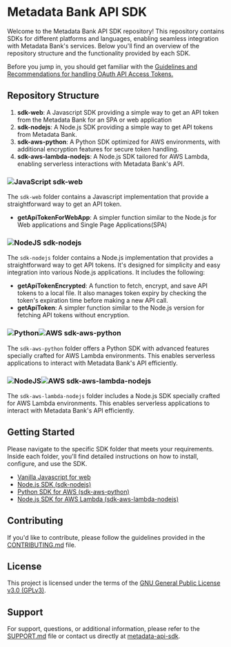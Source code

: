 # Metadata Bank API SDK

Welcome to the Metadata Bank API SDK repository! This repository contains SDKs for different platforms and languages, enabling seamless integration with Metadata Bank's services. Below you'll find an overview of the repository structure and the functionality provided by each SDK.

Before you jump in, you should get familiar with the [Guidelines and Recommendations for handling OAuth API Access Tokens.](./Guidelines%20and%20Recommendations%20for%20Handling%20OAuth%20API%20Access%20Tokens.md)

## Repository Structure

1. **sdk-web**: A Javascript SDK providing a simple way to get an API token from the Metadata Bank for an SPA or web application
2. **sdk-nodejs**: A Node.js SDK providing a simple way to get API tokens from Metadata Bank.
3. **sdk-aws-python**: A Python SDK optimized for AWS environments, with additional encryption features for secure token handling.
4. **sdk-aws-lambda-nodejs**: A Node.js SDK tailored for AWS Lambda, enabling serverless interactions with Metadata Bank's API.

### ![JavaScript](https://img.shields.io/badge/javascript-%23323330.svg?style=for-the-badge&logo=javascript&logoColor=%23F7DF1E) sdk-web 

The `sdk-web` folder contains a Javascript implementation that provide a straightforward way to get an API token.

- **getApiTokenForWebApp**: A simpler function similar to the Node.js for Web applications and Single Page Applications(SPA)

### ![NodeJS](https://img.shields.io/badge/node.js-6DA55F?style=for-the-badge&logo=node.js&logoColor=white) sdk-nodejs

The `sdk-nodejs` folder contains a Node.js implementation that provides a straightforward way to get API tokens. It's designed for simplicity and easy integration into various Node.js applications. It includes the following:

- **getApiTokenEncrypted**: A function to fetch, encrypt, and save API tokens to a local file. It also manages token expiry by checking the token's expiration time before making a new API call.
- **getApiToken**: A simpler function similar to the Node.js version for fetching API tokens without encryption.

### ![Python](https://img.shields.io/badge/python-3670A0?style=for-the-badge&logo=python&logoColor=ffdd54)![AWS](https://img.shields.io/badge/AWS-%23FF9900.svg?style=for-the-badge&logo=amazon-aws&logoColor=white) sdk-aws-python

The `sdk-aws-python` folder offers a Python SDK with advanced features specially crafted for AWS Lambda environments. This enables serverless applications to interact with Metadata Bank's API efficiently.

### ![NodeJS](https://img.shields.io/badge/node.js-6DA55F?style=for-the-badge&logo=node.js&logoColor=white)![AWS](https://img.shields.io/badge/AWS-%23FF9900.svg?style=for-the-badge&logo=amazon-aws&logoColor=white) sdk-aws-lambda-nodejs

The `sdk-aws-lambda-nodejs` folder includes a Node.js SDK specially crafted for AWS Lambda environments. This enables serverless applications to interact with Metadata Bank's API efficiently.

## Getting Started

Please navigate to the specific SDK folder that meets your requirements. Inside each folder, you'll find detailed instructions on how to install, configure, and use the SDK.

- [Vanilla Javascript for web](./sdk-web/README.md)
- [Node.js SDK (sdk-nodejs)](./sdk-nodejs/README.md)
- [Python SDK for AWS (sdk-aws-python)](./sdk-aws-python/README.md)
- [Node.js SDK for AWS Lambda (sdk-aws-lambda-nodejs)](./sdk-aws-lambda-nodejs/README.md)

## Contributing

If you'd like to contribute, please follow the guidelines provided in the [CONTRIBUTING.md](./CONTRIBUTING.md) file.

## License

This project is licensed under the terms of the [GNU General Public License v3.0 (GPLv3)](./LICENSE.txt).

## Support

For support, questions, or additional information, please refer to the [SUPPORT.md](./SUPPORT.md) file or contact us directly at [metadata-api-sdk](mailto:metadata@pbstesting2.freshdesk.com).
